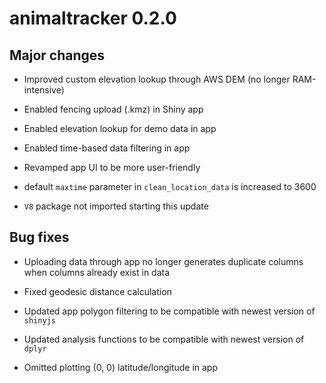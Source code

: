 # animaltracker 0.2.0

## Major changes

* Improved custom elevation lookup through AWS DEM (no longer RAM-intensive)

* Enabled fencing upload (.kmz) in Shiny app

* Enabled elevation lookup for demo data in app

* Enabled time-based data filtering in app

* Revamped app UI to be more user-friendly

* default `maxtime` parameter in `clean_location_data` is increased to 3600

* `V8` package not imported starting this update

## Bug fixes

* Uploading data through app no longer generates duplicate columns when columns already exist in data

* Fixed geodesic distance calculation

* Updated app polygon filtering to be compatible with newest version of `shinyjs`

* Updated analysis functions to be compatible with newest version of `dplyr`

* Omitted plotting (0, 0) latitude/longitude in app